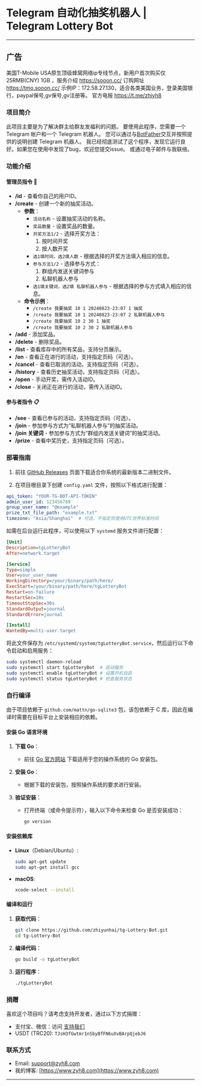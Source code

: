 # Telegram 自动化抽奖机器人 | Telegram Lottery Bot

---

## 广告

美国T-Mobile USA原生顶级蜂窝网络ip专线节点，新用户首次购买仅25RMB(CNY) 1GB
，服务介绍 https://sooon.cc/
订购网址 https://tmo.sooon.cc/
示例IP：172.58.27.130，适合各类美国业务，登录美国银行，paypal保号,gv保号,gv注册等。
官方电报  https://t.me/zhiyh8

### 项目简介

此项目主要是为了解决群主给群友发福利的问题。
要使用此程序，您需要一个 Telegram 帐户和一个 Telegram 机器人。
您可以通过与[BotFather](https://t.me/BotFather)交互并按照提供的说明创建 Telegram 机器人。
我已经彻底测试了这个程序，发现它运行良好。如果您在使用中发现了bug，欢迎您提交issue。 或通过电子邮件与我联络。

### 功能介绍

#### 管理员指令 📜

- **/id** - 查看你自己的用户ID。
- **/create** - 创建一个新的抽奖活动。
    - **参数**：
        - `活动名称` - 设置抽奖活动的名称。
        - `奖品数量` - 设置奖品的数量。
        - `开奖方法1/2` - 选择开奖方法：
            1. 按时间开奖
            2. 按人数开奖
        - `选1填时间，选2填人数` - 根据选择的开奖方法填入相应的信息。
        - `参与方法1/2` - 选择参与方式：
            1. 群组内发送关键词参与
            2. 私聊机器人参与
        - `选1填关键词，选2填 私聊机器人参与` - 根据选择的参与方式填入相应的信息。
    - **命令示例**：
        - `/create 我要抽奖 10 1 20240823-23:07 1 抽奖`
        - `/create 我要抽奖 10 1 20240823-23:07 2 私聊机器人参与`
        - `/create 我要抽奖 10 2 30 1 抽奖`
        - `/create 我要抽奖 10 2 30 2 私聊机器人参与`
- **/add** - 添加奖品。
- **/delete** - 删除奖品。
- **/list** - 查看库存中的所有奖品，支持分页展示。
- **/on** - 查看正在进行的活动，支持指定页码（可选）。
- **/cancel** - 查看已取消的活动，支持指定页码（可选）。
- **/history** - 查看历史抽奖活动，支持指定页码（可选）。
- **/open** - 手动开奖，需传入活动ID。
- **/close** - 关闭正在进行的活动，需传入活动ID。

#### 参与者指令 📋

- **/see** - 查看已参与的活动，支持指定页码（可选）。
- **/join** - 参加参与方式为“私聊机器人参与”的抽奖活动。
- **/join 关键词** - 参加参与方式为“群组内发送关键词”的抽奖活动。
- **/prize** - 查看中奖历史，支持指定页码（可选）。

### 部署指南

1. 前往 [GitHub Releases](https://github.com/zhiyunhai/tg-Lottery-Bot/releases) 页面下载适合你系统的最新版本二进制文件。

2. 在项目根目录下创建 `config.yaml` 文件，按照以下格式进行配置：

```yaml
api_token: "YOUR-TG-BOT-API-TOKEN"
admin_user_id: 123456789
group_user_name: "@example"
prize_txt_file_path: "example.txt"
timezone: "Asia/Shanghai"  # 可选，不指定则使用UTC世界标准时间
```

如需在后台运行此程序，可以使用以下 `systemd` 服务文件进行配置：

```ini
[Unit]
Description=tgLotteryBot
After=network.target

[Service]
Type=simple
User=your_user_name
WorkingDirectory=/your/binary/path/here/
ExecStart=/your/binary/path/here/tgLotteryBot
Restart=on-failure
RestartSec=10s
TimeoutStopSec=30s
StandardOutput=journal
StandardError=journal

[Install]
WantedBy=multi-user.target

```

将此文件保存为 `/etc/systemd/system/tgLotteryBot.service`，然后运行以下命令启动和启用服务：

```bash
sudo systemctl daemon-reload
sudo systemctl start tgLotteryBot  # 启动服务
sudo systemctl enable tgLotteryBot # 设置开机自启
sudo systemctl status tgLotteryBot # 检查服务状态
```

### 自行编译

由于项目依赖于 `github.com/mattn/go-sqlite3` 包，该包依赖于 C 库，因此在编译时需要在目标平台上安装相应的依赖。

#### 安装 Go 语言环境

1. **下载 Go**：
    - 前往 [Go 官方网站](https://go.dev/dl/) 下载适用于您的操作系统的 Go 安装包。

2. **安装 Go**：
    - 根据下载的安装包，按照操作系统的要求进行安装。

3. **验证安装**：
    - 打开终端（或命令提示符），输入以下命令来检查 Go 是否安装成功：
      ```bash
      go version
      ```

#### 安装依赖库

- **Linux**（Debian/Ubuntu）:
  ```bash
  sudo apt-get update
  sudo apt-get install gcc
  ```

- **macOS**:
  ```bash
  xcode-select --install
  ```

#### 编译和运行

1. **获取代码**：
   ```bash
   git clone https://github.com/zhiyunhai/tg-Lottery-Bot.git
   cd tg-Lottery-Bot
   ```

2. **编译代码**：
   ```bash
   go build -o tgLotteryBot
   ```

3. **运行程序**：
   ```bash
   ./tgLotteryBot
   ```


### 捐赠

喜欢这个项目吗？请考虑支持开发者，通过以下方式捐赠：

- 支付宝、微信：访问 [支持我们](https://www.zyh8.com/%e6%94%af%e6%8c%81%e6%88%91%e4%bb%ac/)
- USDT (TRC20): `TJsH3fGwtmr1nSbyBfFN6uXvBArpQjebJ6`

### 联系方式

- Email: support@zyh8.com
- 我的博客: [https://www.zyh8.com](https://www.zyh8.com)

---